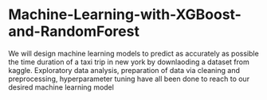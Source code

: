 # Machine-Learning-with-XGBoost-and-RandomForest
We will design machine learning models to predict as accurately as possible the time duration of a taxi trip in new york by downlaoding a dataset from kaggle.
Exploratory data analysis, preparation of data via cleaning and preprocessing, hyperparameter tuning have all been done to reach to our desired machine learning model
